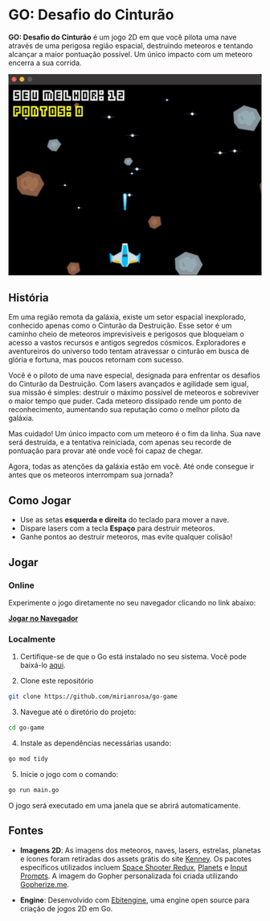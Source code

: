 # GO: Desafio do Cinturão

**GO: Desafio do Cinturão** é um jogo 2D em que você pilota uma nave através de uma perigosa região espacial, destruindo meteoros e tentando alcançar a maior pontuação possível. Um único impacto com um meteoro encerra a sua corrida.

![Imagem do Jogo](https://raw.githubusercontent.com/mirianrosa/go-game/main/assets/readme/screenshot.png)

## História

Em uma região remota da galáxia, existe um setor espacial inexplorado, conhecido apenas como o Cinturão da Destruição. Esse setor é um caminho cheio de meteoros imprevisíveis e perigosos que bloqueiam o acesso a vastos recursos e antigos segredos cósmicos. Exploradores e aventureiros do universo todo tentam atravessar o cinturão em busca de glória e fortuna, mas poucos retornam com sucesso.

Você é o piloto de uma nave especial, designada para enfrentar os desafios do Cinturão da Destruição. Com lasers avançados e agilidade sem igual, sua missão é simples: destruir o máximo possível de meteoros e sobreviver o maior tempo que puder. Cada meteoro dissipado rende um ponto de reconhecimento, aumentando sua reputação como o melhor piloto da galáxia.

Mas cuidado! Um único impacto com um meteoro é o fim da linha. Sua nave será destruída, e a tentativa reiniciada, com apenas seu recorde de pontuação para provar até onde você foi capaz de chegar.

Agora, todas as atenções da galáxia estão em você. Até onde consegue ir antes que os meteoros interrompam sua jornada?

## Como Jogar
- Use as setas **esquerda e direita** do teclado para mover a nave.
- Dispare lasers com a tecla **Espaço** para destruir meteoros.
- Ganhe pontos ao destruir meteoros, mas evite qualquer colisão!

## Jogar
### Online
Experimente o jogo diretamente no seu navegador clicando no link abaixo:

[**Jogar no Navegador**](http://seulink.aqui) 

### Localmente

1. Certifique-se de que o Go está instalado no seu sistema. Você pode baixá-lo [aqui](https://golang.org/doc/install).

2. Clone este repositório
```bash
git clone https://github.com/mirianrosa/go-game
```

3. Navegue até o diretório do projeto:
```bash
cd go-game
```

4. Instale as dependências necessárias usando:
```bash
go mod tidy
```

5. Inicie o jogo com o comando:
```bash
go run main.go
```
O jogo será executado em uma janela que se abrirá automaticamente.

## Fontes

- **Imagens 2D**: As imagens dos meteoros, naves, lasers, estrelas, planetas e ícones foram retiradas dos assets grátis do site [Kenney](https://kenney.nl/assets/category:2D). Os pacotes específicos utilizados incluem [Space Shooter Redux](https://kenney.nl/assets/space-shooter-redux), [Planets](https://kenney.nl/assets/planets) e [Input Prompts](https://kenney.nl/assets/input-prompts). A imagem do Gopher personalizada foi criada utilizando [Gopherize.me](https://gopherize.me/).

- **Engine**: Desenvolvido com [Ebitengine](https://github.com/hajimehoshi/ebiten), uma engine open source para criação de jogos 2D em Go.
